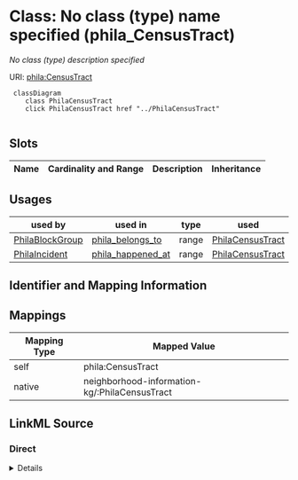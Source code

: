 

# Class: No class (type) name specified (phila_CensusTract)


_No class (type) description specified_





URI: [phila:CensusTract](https://metadata.phila.gov/CensusTract)






```mermaid
 classDiagram
    class PhilaCensusTract
    click PhilaCensusTract href "../PhilaCensusTract"
      
```




<!-- no inheritance hierarchy -->


## Slots

| Name | Cardinality and Range | Description | Inheritance |
| ---  | --- | --- | --- |





## Usages

| used by | used in | type | used |
| ---  | --- | --- | --- |
| [PhilaBlockGroup](../classes/PhilaBlockGroup.md) | [phila_belongs_to](../slots/phila_belongs_to.md) | range | [PhilaCensusTract](../classes/PhilaCensusTract.md) |
| [PhilaIncident](../classes/PhilaIncident.md) | [phila_happened_at](../slots/phila_happened_at.md) | range | [PhilaCensusTract](../classes/PhilaCensusTract.md) |






## Identifier and Mapping Information








## Mappings

| Mapping Type | Mapped Value |
| ---  | ---  |
| self | phila:CensusTract |
| native | neighborhood-information-kg/:PhilaCensusTract |







## LinkML Source

<!-- TODO: investigate https://stackoverflow.com/questions/37606292/how-to-create-tabbed-code-blocks-in-mkdocs-or-sphinx -->

### Direct

<details>
```yaml
name: phila_CensusTract
conforms_to: No schema conformance document specified
description: No class (type) description specified
title: No class (type) name specified
notes:
- Class with 361 occurrences.
rank: 1000
class_uri: phila:CensusTract

```
</details>

### Induced

<details>
```yaml
name: phila_CensusTract
conforms_to: No schema conformance document specified
description: No class (type) description specified
title: No class (type) name specified
notes:
- Class with 361 occurrences.
rank: 1000
class_uri: phila:CensusTract

```
</details>